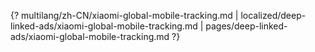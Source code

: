 {? multilang/zh-CN/xiaomi-global-mobile-tracking.md | localized/deep-linked-ads/xiaomi-global-mobile-tracking.md | pages/deep-linked-ads/xiaomi-global-mobile-tracking.md ?}
